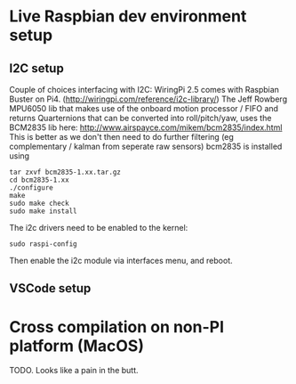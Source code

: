 # Live Raspbian dev environment setup

## I2C setup

Couple of choices interfacing with I2C: WiringPi 2.5 comes with Raspbian Buster on Pi4.
(http://wiringpi.com/reference/i2c-library/)
The Jeff Rowberg MPU6050 lib that makes use of the onboard motion processor / FIFO and returns
Quarternions that can be converted into roll/pitch/yaw, uses the BCM2835 lib here:
http://www.airspayce.com/mikem/bcm2835/index.html
This is better as we don't then need to do further filtering (eg complementary / kalman from seperate raw sensors)
bcm2835 is installed using
```
tar zxvf bcm2835-1.xx.tar.gz
cd bcm2835-1.xx
./configure
make
sudo make check
sudo make install
```

The i2c drivers need to be enabled to the kernel:

```
sudo raspi-config
```
Then enable the i2c module via interfaces menu, and reboot.

## VSCode setup



# Cross compilation on non-PI platform (MacOS)

TODO. Looks like a pain in the butt.